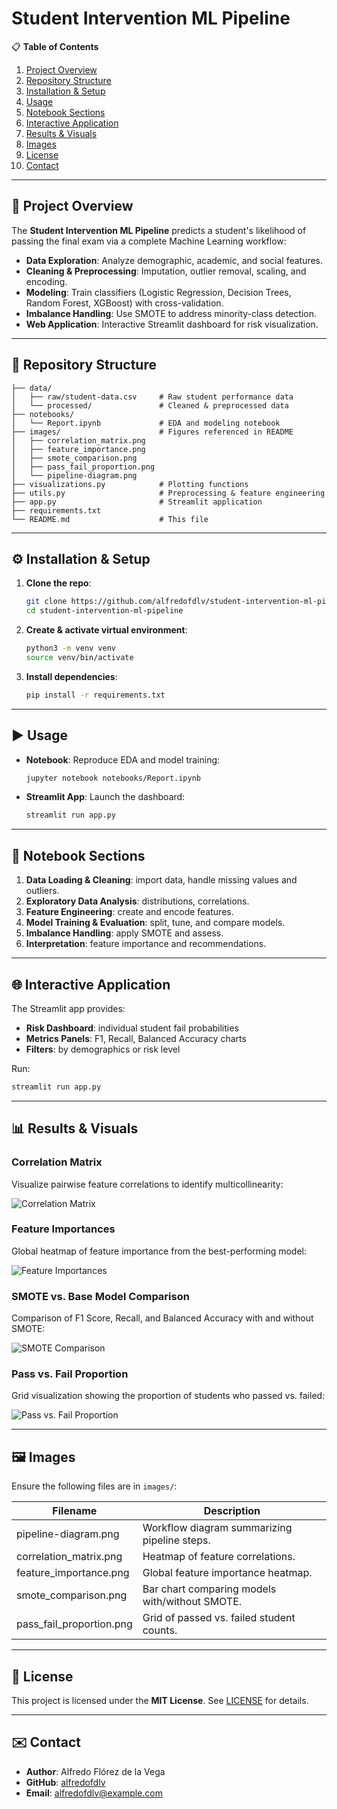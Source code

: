# Student Intervention ML Pipeline

📋 **Table of Contents**

1. [Project Overview](#project-overview)
2. [Repository Structure](#repository-structure)
3. [Installation & Setup](#installation--setup)
4. [Usage](#usage)
5. [Notebook Sections](#notebook-sections)
6. [Interactive Application](#interactive-application)
7. [Results & Visuals](#results--visuals)
8. [Images](#images)
9. [License](#license)
10. [Contact](#contact)

---

## 🚀 Project Overview

The **Student Intervention ML Pipeline** predicts a student's likelihood of passing the final exam via a complete Machine Learning workflow:

* **Data Exploration**: Analyze demographic, academic, and social features.
* **Cleaning & Preprocessing**: Imputation, outlier removal, scaling, and encoding.
* **Modeling**: Train classifiers (Logistic Regression, Decision Trees, Random Forest, XGBoost) with cross-validation.
* **Imbalance Handling**: Use SMOTE to address minority-class detection.
* **Web Application**: Interactive Streamlit dashboard for risk visualization.

---

## 📂 Repository Structure

```
├── data/
│   ├── raw/student-data.csv     # Raw student performance data
│   └── processed/               # Cleaned & preprocessed data
├── notebooks/
│   └── Report.ipynb             # EDA and modeling notebook
├── images/                      # Figures referenced in README
│   ├── correlation_matrix.png
│   ├── feature_importance.png
│   ├── smote_comparison.png
│   ├── pass_fail_proportion.png
│   └── pipeline-diagram.png
├── visualizations.py            # Plotting functions
├── utils.py                     # Preprocessing & feature engineering
├── app.py                       # Streamlit application
├── requirements.txt
└── README.md                    # This file
```

---

## ⚙️ Installation & Setup

1. **Clone the repo**:

   ```bash
   git clone https://github.com/alfredofdlv/student-intervention-ml-pipeline.git
   cd student-intervention-ml-pipeline
   ```
2. **Create & activate virtual environment**:

   ```bash
   python3 -m venv venv
   source venv/bin/activate
   ```
3. **Install dependencies**:

   ```bash
   pip install -r requirements.txt
   ```

---

## ▶️ Usage

* **Notebook**: Reproduce EDA and model training:

  ```bash
  jupyter notebook notebooks/Report.ipynb
  ```
* **Streamlit App**: Launch the dashboard:

  ```bash
  streamlit run app.py
  ```

---

## 📝 Notebook Sections

1. **Data Loading & Cleaning**: import data, handle missing values and outliers.
2. **Exploratory Data Analysis**: distributions, correlations.
3. **Feature Engineering**: create and encode features.
4. **Model Training & Evaluation**: split, tune, and compare models.
5. **Imbalance Handling**: apply SMOTE and assess.
6. **Interpretation**: feature importance and recommendations.

---

## 🌐 Interactive Application

The Streamlit app provides:

* **Risk Dashboard**: individual student fail probabilities
* **Metrics Panels**: F1, Recall, Balanced Accuracy charts
* **Filters**: by demographics or risk level

Run:

```bash
streamlit run app.py
```

---

## 📊 Results & Visuals

### Correlation Matrix

Visualize pairwise feature correlations to identify multicollinearity:

![Correlation Matrix](images/correlation_matrix.png)

### Feature Importances

Global heatmap of feature importance from the best-performing model:

![Feature Importances](images/feature_importance.png)

### SMOTE vs. Base Model Comparison

Comparison of F1 Score, Recall, and Balanced Accuracy with and without SMOTE:

![SMOTE Comparison](images/smote_comparison.png)

### Pass vs. Fail Proportion

Grid visualization showing the proportion of students who passed vs. failed:

![Pass vs. Fail Proportion](images/pass_fail_proportion.png)

---

## 🖼️ Images

Ensure the following files are in `images/`:

| Filename                   | Description                                    |
| -------------------------- | ---------------------------------------------- |
| pipeline-diagram.png       | Workflow diagram summarizing pipeline steps.   |
| correlation\_matrix.png    | Heatmap of feature correlations.               |
| feature\_importance.png    | Global feature importance heatmap.             |
| smote\_comparison.png      | Bar chart comparing models with/without SMOTE. |
| pass\_fail\_proportion.png | Grid of passed vs. failed student counts.      |

---

## 📜 License

This project is licensed under the **MIT License**. See [LICENSE](LICENSE) for details.

---

## ✉️ Contact

* **Author**: Alfredo Flórez de la Vega
* **GitHub**: [alfredofdlv](https://github.com/alfredofdlv)
* **Email**: [alfredofdlv@example.com](mailto:alfredofdlv@example.com)
